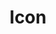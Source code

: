 ---
layout: pattern.njk
key: icon-lean_it
title: Icon
parent: basics-lean_it
image: lean/overview/icon.webp
keywords: icon, picto, piktogramm
order: 30
availablelanguages: 
    - de
    - en
---